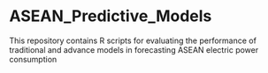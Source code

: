 # ASEAN_Predictive_Models
This repository contains R scripts for evaluating the performance of traditional and advance models in forecasting ASEAN electric power consumption
